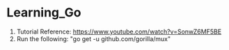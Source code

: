 # Learning_Go
1. Tutorial Reference: https://www.youtube.com/watch?v=SonwZ6MF5BE
2. Run the following:
"go get -u github.com/gorilla/mux"

